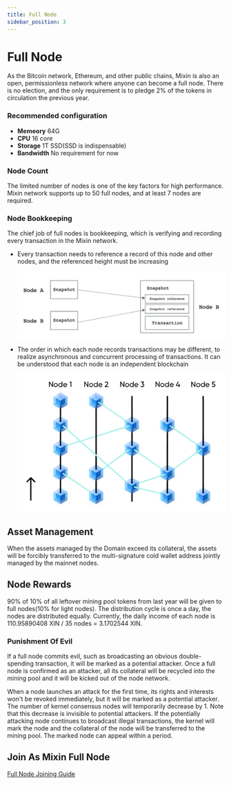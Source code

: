 ```yaml
---
title: Full Node
sidebar_position: 3
---
```


# Full Node
As the Bitcoin network, Ethereum, and other public chains, Mixin is also an open, permissionless network where anyone can become a full node. There is no election, and the only requirement is to pledge 2% of the tokens in circulation the previous year.

### Recommended configuration
- __Memeory__ 64G
- __CPU__ 16 core
- __Storage__ 1T SSD(SSD is indispensable)
- __Bandwidth__ No requirement for now

### Node Count
The limited number of nodes is one of the key factors for high performance. Mixin network supports up to 50 full nodes, and at least 7 nodes are required.

  ### Node Bookkeeping
  The chief job of full nodes is bookkeeping, which is verifying and recording every transaction in the Mixin network.

- Every transaction needs to reference a record of this node and other nodes, and the referenced height must be increasing

  ![Trasanction Reference](./full-node-transaction.png)

- The order in which each node records transactions may be different, to realize asynchronous and concurrent processing of transactions. It can be understood that each node is an independent blockchain

  ![DAG](./full-node-dag.png)

## Asset Management
When the assets managed by the Domain exceed its collateral, the assets will be forcibly transferred to the multi-signature cold wallet address jointly managed by the mainnet nodes.

## Node Rewards
90% of 10% of all leftover mining pool tokens from last year will be given to full nodes(10% for light nodes). The distribution cycle is once a day, the nodes are distributed equally. Currently, the daily income of each node is 110.95890408 XIN / 35 nodes = 3.1702544 XIN.

### Punishment Of Evil
If a full node commits evil, such as broadcasting an obvious double-spending transaction, it will be marked as a potential attacker. Once a full node is confirmed as an attacker, all its collateral will be recycled into the mining pool and it will be kicked out of the node network.

When a node launches an attack for the first time, its rights and interests won't be revoked immediately, but it will be marked as a potential attacker. The number of kernel consensus nodes will temporarily decrease by 1. Note that this decrease is invisible to potential attackers. If the potentially attacking node continues to broadcast illegal transactions, the kernel will mark the node and the collateral of the node will be transferred to the mining pool. The marked node can appeal within a period.

## Join As Mixin Full Node

[Full Node Joining Guide](../tutorials/full-node-join)
